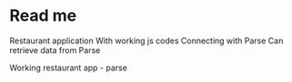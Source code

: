 Read me
====
Restaurant application
With working js codes
Connecting with Parse
Can retrieve data from Parse

Working restaurant app - parse





